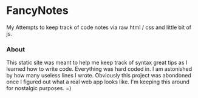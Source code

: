FancyNotes
==========

My Attempts to keep track of code notes via raw html / css and little bit of js.

### About

This static site was meant to help me keep track of syntax great tips as I learned how to write code. 
Everything was hard coded in. I am astonished by how many useless lines I wrote. Obviously this project was abondoned
once I figured out what a real web app looks like. I'm keeping this around for nostalgic purposes. =)
